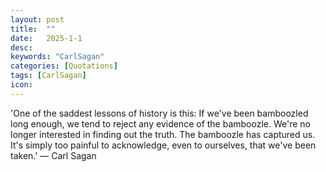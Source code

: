 ```yaml
---
layout: post
title:  "" 
date:   2025-1-1
desc:
keywords: "CarlSagan"
categories: [Quotations]
tags: [CarlSagan]
icon: 
---
```

'One of the saddest lessons of history is this: If we've been bamboozled long enough, we tend to reject any evidence of the bamboozle. We're no longer interested in finding out the truth. The bamboozle has captured us. It's simply too painful to acknowledge, even to ourselves, that we've been taken.'
― Carl Sagan

